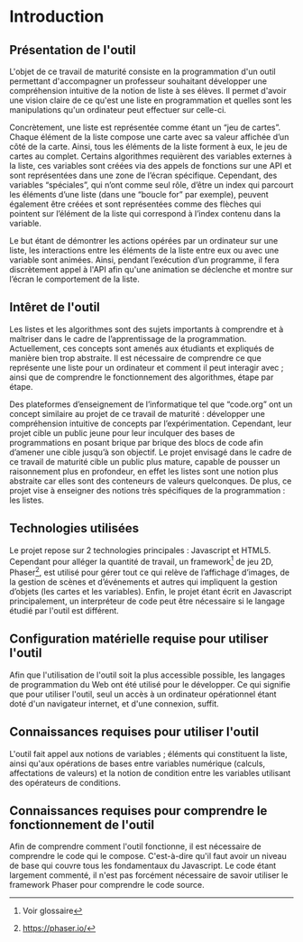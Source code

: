 # Introduction

## Présentation de l'outil
L'objet de ce travail de maturité consiste en la programmation d'un outil permettant d'accompagner un professeur souhaitant développer une compréhension intuitive de la notion de liste à ses élèves. Il permet d'avoir une vision claire de ce qu'est une liste en programmation et quelles sont les manipulations qu'un ordinateur peut effectuer sur celle-ci.

Concrètement, une liste est représentée comme étant un “jeu de cartes”. Chaque élément de la liste compose une carte avec sa valeur affichée d’un côté de la carte. Ainsi, tous les éléments de la liste forment à eux, le jeu de cartes au complet. Certains algorithmes requièrent des variables externes à la liste, ces variables sont créées via des appels de fonctions sur une API et sont représentées dans une zone de l’écran spécifique. Cependant, des variables “spéciales”, qui n’ont comme seul rôle, d’être un index qui parcourt les éléments d’une liste (dans une “boucle for” par exemple), peuvent également être créées et sont représentées comme des flèches qui pointent sur l’élément de la liste qui correspond à l’index contenu dans la variable.

Le but étant de démontrer les actions opérées par un ordinateur sur une liste, les interactions entre les éléments de la liste entre eux ou avec une variable sont animées. Ainsi, pendant l’exécution d’un programme, il fera discrètement appel à l'API afin qu'une animation se déclenche et montre sur l’écran le comportement de la liste.

## Intêret de l'outil
Les listes et les algorithmes sont des sujets importants à comprendre et à maîtriser dans le cadre de l’apprentissage de la programmation. Actuellement, ces concepts sont amenés aux étudiants et expliqués de manière bien trop abstraite. Il est nécessaire de comprendre ce que représente une liste pour un ordinateur et comment il peut interagir avec ; ainsi que de comprendre le fonctionnement des algorithmes, étape par étape.

Des plateformes d’enseignement de l’informatique tel que “code.org” ont un concept similaire au projet de ce travail de maturité : développer une compréhension intuitive de concepts par l’expérimentation. Cependant, leur projet cible un public jeune pour leur inculquer des bases de programmations en posant brique par brique des blocs de code afin d’amener une cible jusqu’à son objectif. Le projet envisagé dans le cadre de ce travail de maturité cible un public plus mature, capable de pousser un raisonnement plus en profondeur, en effet les listes sont une notion plus abstraite car elles sont des conteneurs de valeurs quelconques. De plus, ce projet vise à enseigner des notions très spécifiques de la programmation : les listes.

## Technologies utilisées
Le projet repose sur 2 technologies principales : Javascript et HTML5. Cependant pour alléger la quantité de travail, un framework[^framework] de jeu 2D, Phaser[^phaser], est utilisé pour gérer tout ce qui relève de l’affichage d’images, de la gestion de scènes et d’événements et autres qui impliquent la gestion d’objets (les cartes et les variables). Enfin, le projet étant écrit en Javascript principalement, un interpréteur de code peut être nécessaire si le langage étudié par l'outil est différent.

## Configuration matérielle requise pour utiliser l'outil
Afin que l'utilisation de l'outil soit la plus accessible possible, les langages de programmation du Web ont été utilisé pour le développer. Ce qui signifie que pour utiliser l'outil, seul un accès à un ordinateur opérationnel étant doté d'un navigateur internet, et d'une connexion, suffit.

## Connaissances requises pour utiliser l'outil
L'outil fait appel aux notions de variables ; éléments qui constituent la liste, ainsi qu'aux opérations de bases entre variables numérique (calculs, affectations de valeurs) et la notion de condition entre les variables utilisant des opérateurs de conditions.

## Connaissances requises pour comprendre le fonctionnement de l'outil
Afin de comprendre comment l'outil fonctionne, il est nécessaire de comprendre le code qui le compose. C'est-à-dire qu'il faut avoir un niveau de base qui couvre tous les fondamentaux du Javascript. Le code étant largement commenté, il n'est pas forcément nécessaire de savoir utiliser le framework Phaser pour comprendre le code source.

[^framework]: Voir glossaire
[^phaser]: https://phaser.io/